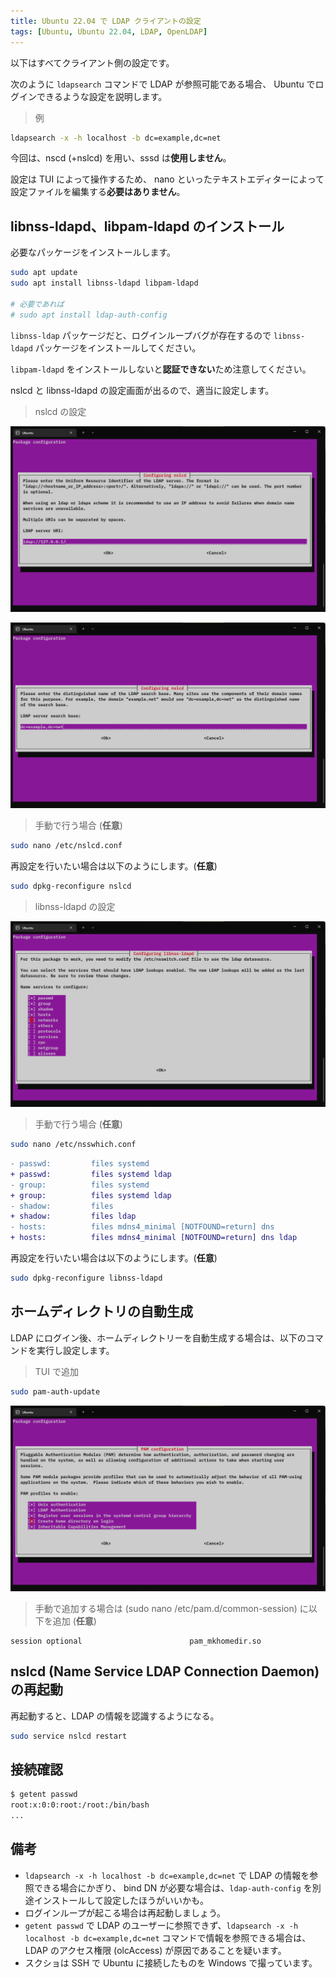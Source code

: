 ```yaml
---
title: Ubuntu 22.04 で LDAP クライアントの設定
tags: [Ubuntu, Ubuntu 22.04, LDAP, OpenLDAP]
---
```


以下はすべてクライアント側の設定です。

次のように `ldapsearch` コマンドで LDAP が参照可能である場合、
Ubuntu でログインできるような設定を説明します。

> 例
```sh
ldapsearch -x -h localhost -b dc=example,dc=net
```

今回は、nscd (+nslcd) を用い、sssd は**使用しません**。

設定は TUI によって操作するため、
nano といったテキストエディターによって設定ファイルを編集する**必要はありません**。

## libnss-ldapd、libpam-ldapd のインストール
必要なパッケージをインストールします。

```sh
sudo apt update
sudo apt install libnss-ldapd libpam-ldapd

# 必要であれば
# sudo apt install ldap-auth-config
```

`libnss-ldap` パッケージだと、ログインループバグが存在するので `libnss-ldapd` パッケージをインストールしてください。

`libpam-ldapd` をインストールしないと**認証できない**ため注意してください。

nslcd と libnss-ldapd の設定画面が出るので、適当に設定します。

> nslcd の設定

![Configuring nslcd (1)](nslcd-1.png)

![Configuring nslcd (2)](nslcd-2.png)

> 手動で行う場合 (**任意**)
```sh
sudo nano /etc/nslcd.conf
```

再設定を行いたい場合は以下のようにします。(**任意**)
```sh
sudo dpkg-reconfigure nslcd
```

> libnss-ldapd の設定

![Configuring libnss-ldapd (2)](libnss-ldapd.png)

> 手動で行う場合 (**任意**)
```bash
sudo nano /etc/nsswhich.conf
````

```diff
- passwd:         files systemd
+ passwd:         files systemd ldap
- group:          files systemd
+ group:          files systemd ldap
- shadow:         files
+ shadow:         files ldap
- hosts:          files mdns4_minimal [NOTFOUND=return] dns
+ hosts:          files mdns4_minimal [NOTFOUND=return] dns ldap
```

再設定を行いたい場合は以下のようにします。(**任意**)
```sh
sudo dpkg-reconfigure libnss-ldapd
```

## ホームディレクトリの自動生成
LDAP にログイン後、ホームディレクトリーを自動生成する場合は、以下のコマンドを実行し設定します。

> TUI で追加
```sh
sudo pam-auth-update
```

![PAM configuration](pam-conf.png)

> 手動で追加する場合は (sudo nano /etc/pam.d/common-session) に以下を追加 (**任意**)
```
session optional                        pam_mkhomedir.so
```

## nslcd (Name Service LDAP Connection Daemon) の再起動
再起動すると、LDAP の情報を認識するようになる。

```sh
sudo service nslcd restart
```

## 接続確認
```sh
$ getent passwd
root:x:0:0:root:/root:/bin/bash
...
```

## 備考
- `ldapsearch -x -h localhost -b dc=example,dc=net` で LDAP の情報を参照できる場合にかぎり、
bind DN が必要な場合は、`ldap-auth-config` を別途インストールして設定したほうがいいかも。
- ログインループが起こる場合は再起動しましょう。
- `getent passwd` で LDAP のユーザーに参照できず、`ldapsearch -x -h localhost -b dc=example,dc=net` コマンドで情報を参照できる場合は、LDAP のアクセス権限 (olcAccess) が原因であることを疑います。
- スクショは SSH で Ubuntu に接続したものを Windows で撮っています。